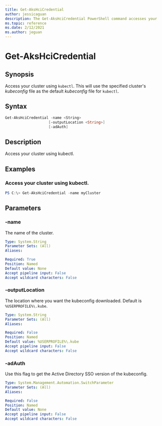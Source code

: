 ```yaml
---
title: Get-AksHciCredential
author: jessicaguan
description: The Get-AksHciCredential PowerShell command accesses your cluster using kubectl.
ms.topic: reference
ms.date: 2/12/2021
ms.author: jeguan
---
```


# Get-AksHciCredential

## Synopsis
Access your cluster using `kubectl`. This will use the specified cluster's _kubeconfig_ file as the default _kubeconfig_ file for `kubectl`.

## Syntax

```powershell
Get-AksHciCredential -name <String>
                    [-outputLocation <String>]
                    [-adAuth]
```

## Description
Access your cluster using kubectl.

## Examples

### Access your cluster using kubectl.
```powershell
PS C:\> Get-AksHciCredential -name myCluster
```

## Parameters

### -name
The name of the cluster.

```yaml
Type: System.String
Parameter Sets: (All)
Aliases:

Required: True
Position: Named
Default value: None
Accept pipeline input: False
Accept wildcard characters: False
```

### -outputLocation
The location where you want the kubeconfig downloaded. Default is `%USERPROFILE%\.kube`.

```yaml
Type: System.String
Parameter Sets: (All)
Aliases:

Required: False
Position: Named
Default value: %USERPROFILE%\.kube
Accept pipeline input: False
Accept wildcard characters: False
```

### -adAuth
Use this flag to get the Active Directory SSO version of the kubeconfig.

```yaml
Type: System.Management.Automation.SwitchParameter
Parameter Sets: (All)
Aliases:

Required: False
Position: Named
Default value: None
Accept pipeline input: False
Accept wildcard characters: False
```
